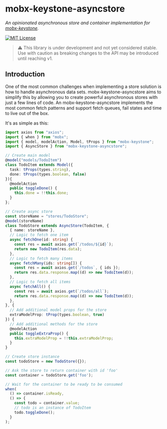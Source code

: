 # mobx-keystone-asyncstore

_An opinionated asynchronous store and container implementation for [mobx-keystone](https://mobx-keystone.js.org/)._

[![MIT License](https://img.shields.io/badge/license-MIT-blue.svg?style=flat-square)](https://github.com/mekwall/mobx-keystone-asyncstore/blob/master/LICENSE)

> ⚠️ This library is under development and not yet considered stable. Use with caution as breaking changes to the API may be introduced until reaching v1.

## Introduction

One of the most common challenges when implementing a store solution is how to handle asynchronous data sets. mobx-keystone-asyncstore aims to simplify this by allowing you to create powerful asynchronous stores with just a few lines of code. An mobx-keystone-asyncstore implements the most common fetch patterns and support fetch queues, fail states and time to live out of the box.

It's as simple as this:

```ts
import axios from "axios";
import { when } from "mobx";
import { model, modelAction, Model, tProps } from "mobx-keystone";
import { AsyncStore } from "mobx-keystone-asyncstore";

// Create main model
@model("models/TodoItem")
class TodoItem extends Model({
  task: tProps(types.string),
  done: tProps(types.boolean, false)
}){
  @modelAction
  public toggleDone() {
    this.done = !!this.done;
  }
};

// Create async store
const storeName = "stores/TodoStore";
@model(storeName)
class TodoStore extends AsyncStore(TodoItem, {
  { name: storeName },
  // Logic to fetch one item
  async fetchOne(id: string) {
    const res = await axios.get(`/todos/${id}`);
    return new TodoItem(res.data);
  },
  // Logic to fetch many items
  async fetchMany(ids: string[]) {
    const res = await axios.get(`/todos`, { ids });
    return res.data.response.map((d) => new TodoItem(d));
  },
  // Logic to fetch all items
  async fetchAll() {
    const res = await axios.get(`/todos/all`);
    return res.data.response.map((d) => new TodoItem(d));
  },
}, {
  // Add additional model props for the store
  extraModelProp: tProp(types.boolean, true)
}) {
  // Add additional methods for the store
  @modelAction
  public toggleExtraProp() {
    this.extraModelProp = !!this.extraModelProp;
  }
}

// Create store instance
const todoStore = new TodoStore({});

// Ask the store to return container with id 'foo'
const container = todoStore.get('foo');

// Wait for the container to be ready to be consumed
when(
  () => container.isReady,
  () => {
    const todo = container.value;
    // todo is an instance of TodoItem
    todo.toggleDone();
  }
);
```
